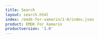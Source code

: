 ```yaml
---
title: Search
layout: search.html
index: /emdk-for-xamarin/1-0/index.json
product: EMDK For Xamarin
productversion: '1.0'
---
```











